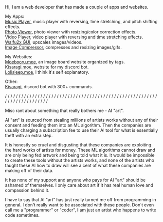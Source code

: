 Hi, I am a web developer that has made a couple of apps and websites. 

My Apps: \
[Music Player](https://github.com/Tenpi/Music-Player), music player with reversing, time stretching, and pitch shifting effects. \
[Photo Viewer](https://github.com/Tenpi/Photo-Viewer), photo viewer with resizing/color correction effects. \
[Video Player](https://github.com/Tenpi/Video-Player), video player with reversing and time stretching effects. \
[Waifu2x GUI](https://github.com/Tenpi/Waifu2x-GUI), upscales images/videos. \
[Image Compressor](https://github.com/Tenpi/Image-Compressor), compresses and resizing images/gifs.

My Websites: \
[Moebooru.moe](https://github.com/Tenpi/Moebooru.moe), an image board website organized by tags. \
[Kisaragi.moe](https://github.com/Tenpi/Kisaragi.moe), website for my discord bot. \
[Lolisleep.moe](https://github.com/Tenpi/lolisleep.moe), I think it's self explanatory. 

Other: \
[Kisaragi](https://github.com/Tenpi/Kisaragi), discord bot with 300+ commands.

/ / / / / / / / / / / / / / / / / / / / / / / / / / / / / / / / / / / / / / / / / / / / / / / / / / / / / / / / / / / / / / / / / / / / / / / / 

Misc rant about something that really bothers me - AI "art".

AI "art" is sourced from stealing millions of artists works without any of their consent and feeding them into an ML algorithm. Then the companies are usually charging a subscription fee to use their AI tool for what is essentially theft with an extra step. 

It is honestly so cruel and disgusting that these companies are exploiting the hard works of artists for money. These ML algorithms cannot draw and are only being fed artwork and being told what it is. It would be impossible to create these tools without the artists works, and none of the artists who taught these AI how to draw will see a cent of what these companies are making off of their data.

It has none of my support and anyone who pays for AI "art" should be ashamed of themselves. I only care about art if it has real human love and compassion behind it.

I have to say that AI "art" has just really turned me off from programming in general. I don't really want to be associated with these people. Don't even call me a "programmer" or "coder", I am just an artist who happens to write code sometimes.
